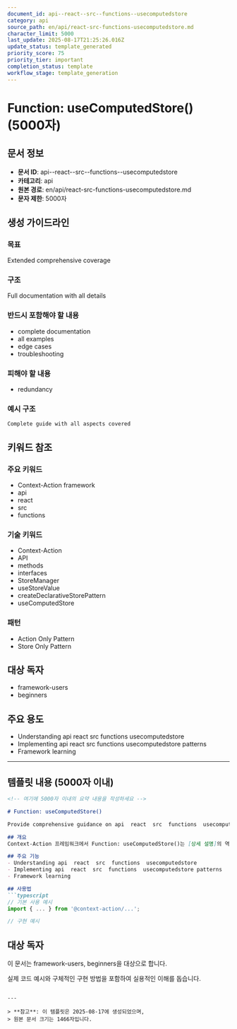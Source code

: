 ```yaml
---
document_id: api--react--src--functions--usecomputedstore
category: api
source_path: en/api/react-src-functions-usecomputedstore.md
character_limit: 5000
last_update: 2025-08-17T21:25:26.016Z
update_status: template_generated
priority_score: 75
priority_tier: important
completion_status: template
workflow_stage: template_generation
---
```


# Function: useComputedStore() (5000자)

## 문서 정보
- **문서 ID**: api--react--src--functions--usecomputedstore
- **카테고리**: api
- **원본 경로**: en/api/react-src-functions-usecomputedstore.md
- **문자 제한**: 5000자

## 생성 가이드라인

### 목표
Extended comprehensive coverage

### 구조
Full documentation with all details

### 반드시 포함해야 할 내용
- complete documentation
- all examples
- edge cases
- troubleshooting

### 피해야 할 내용  
- redundancy

### 예시 구조
```
Complete guide with all aspects covered
```

## 키워드 참조

### 주요 키워드
- Context-Action framework
- api
- react
- src
- functions

### 기술 키워드
- Context-Action
- API
- methods
- interfaces
- StoreManager
- useStoreValue
- createDeclarativeStorePattern
- useComputedStore

### 패턴
- Action Only Pattern
- Store Only Pattern

## 대상 독자
- framework-users
- beginners

## 주요 용도
- Understanding api  react  src  functions  usecomputedstore
- Implementing api  react  src  functions  usecomputedstore patterns
- Framework learning

---

## 템플릿 내용 (5000자 이내)

```markdown
<!-- 여기에 5000자 이내의 요약 내용을 작성하세요 -->

# Function: useComputedStore()

Provide comprehensive guidance on api  react  src  functions  usecomputedstore

## 개요
Context-Action 프레임워크에서 Function: useComputedStore()는 [상세 설명]의 역할을 담당합니다.

## 주요 기능
- Understanding api  react  src  functions  usecomputedstore
- Implementing api  react  src  functions  usecomputedstore patterns
- Framework learning

## 사용법
```typescript
// 기본 사용 예시
import { ... } from '@context-action/...';

// 구현 예시
```

## 대상 독자
이 문서는 framework-users, beginners을 대상으로 합니다.

실제 코드 예시와 구체적인 구현 방법을 포함하여 실용적인 이해를 돕습니다.
```

---

> **참고**: 이 템플릿은 2025-08-17에 생성되었으며, 
> 원본 문서 크기는 1466자입니다.

